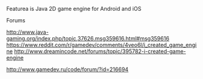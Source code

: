 Featurea is Java 2D game engine for Android and iOS

Forums

http://www.java-gaming.org/index.php/topic,37626.msg359616.html#msg359616
https://www.reddit.com/r/gamedev/comments/4veo6l/i_created_game_engine
http://www.dreamincode.net/forums/topic/395782-i-created-game-engine

http://www.gamedev.ru/code/forum/?id=216694
